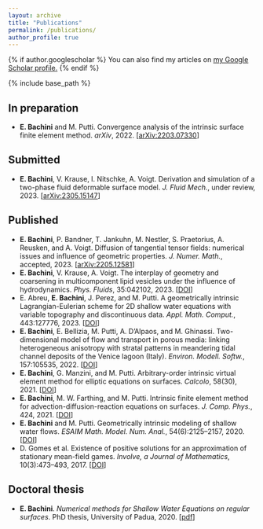 ```yaml
---
layout: archive
title: "Publications"
permalink: /publications/
author_profile: true
---
```


{% if author.googlescholar %}
  You can also find my articles on <u><a href="{{author.googlescholar}}">my Google Scholar profile</a>.</u>
{% endif %}

{% include base_path %}

## In preparation
<ul>
<li>
<b>E. Bachini</b> and M. Putti. Convergence analysis of the intrinsic surface finite element method. <em>arXiv</em>, 2022. [<a href="https://arxiv.org/abs/2203.07330" target="_blank">arXiv:2203.07330</a>]
</li>
</ul>

## Submitted
<ul>
<li>
<b>E. Bachini</b>, V. Krause, I. Nitschke, A. Voigt. Derivation and simulation of a two-phase fluid deformable surface model. <em>J. Fluid Mech.</em>, under review, 2023.  [<a href="https://arxiv.org/abs/2305.15147" target="_blank">arXiv:2305.15147</a>]
</li>
</ul>


## Published
<ul>
<li>
<b>E. Bachini</b>, P. Bandner, T. Jankuhn, M. Nestler, S. Praetorius, A. Reusken, and A. Voigt. Diffusion of tangential tensor fields: numerical issues and influence of geometric properties. <em>J. Numer. Math.</em>, accepted, 2023.  [<a href="https://arxiv.org/abs/2205.12581" target="_blank">arXiv:2205.12581</a>]
</li>
<li>
<b>E. Bachini</b>, V. Krause, A. Voigt. The interplay of geometry and coarsening in multicomponent lipid vesicles under the influence of hydrodynamics. <em>Phys. Fluids</em>, 35:042102, 2023.  [<a href="https://doi.org/10.1063/5.0145884" target="_blank">DOI</a>] 
</li>
<li>
E. Abreu, <b>E. Bachini</b>, J. Perez, and M. Putti. A geometrically intrinsic Lagrangian-Eulerian scheme for 2D shallow water equations with variable topography and discontinuous data. <em>Appl. Math. Comput.</em>, 443:127776, 2023. [<a href="https://doi.org/10.1016/j.amc.2022.127776" target="_blank">DOI</a>] 
</li>
<li>
<b>E. Bachini</b>, E. Bellizia, M. Putti, A. D’Alpaos, and M. Ghinassi. Two-dimensional model of flow and transport in porous media: linking heterogeneous anisotropy with stratal patterns in meandering tidal channel deposits of the Venice lagoon (Italy). <em>Environ. Modell. Softw.</em>, 157:105535, 2022. [<a href="https://doi.org/10.1016/j.envsoft.2022.105535" target="_blank">DOI</a>] 
</li>
<li>
<b>E. Bachini</b>, G. Manzini, and M. Putti. Arbitrary-order intrinsic virtual element method for elliptic equations on surfaces. <em>Calcolo</em>, 58(30), 2021. [<a href="https://doi.org/10.1007/s10092-021-00418-5" target="_blank">DOI</a>] 
</li>
<li>
<b>E. Bachini</b>, M. W. Farthing, and M. Putti. Intrinsic finite element method for advection-diffusion-reaction equations on surfaces. <em>J. Comp. Phys.</em>, 424, 2021. [<a href="https://doi.org/10.1016/j.jcp.2020.109827" target="_blank">DOI</a>]
</li>
<li>
<b>E. Bachini</b> and M. Putti. Geometrically intrinsic modeling of shallow water flows. <em>ESAIM Math. Model. Num. Anal.</em>, 54(6):2125–2157, 2020. [<a href="https://doi.org/10.1051/m2an/2020031" target="_blank">DOI</a>]
</li>
<li>
D. Gomes et al. Existence of positive solutions for an approximation of stationary mean-field games. <em>Involve, a Journal of Mathematics</em>, 10(3):473–493, 2017.  [<a href="https://doi.org/10.2140/involve.2017.10.473" target="_blank">DOI</a>] 
</li>
</ul>

## Doctoral thesis
<ul>
<li>
<b>E. Bachini</b>. <em>Numerical methods for Shallow Water Equations on regular surfaces</em>. PhD thesis, University of Padua, 2020.  [<a href="https://dottorato.math.unipd.it/sites/default/files/tesi_Elena_Bachini.pdf" target="_blank">pdf</a>]
</li>
</ul>